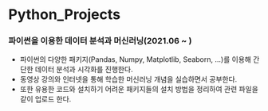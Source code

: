 # Python_Projects
### 파이썬을 이용한 데이터 분석과 머신러닝(2021.06 ~ )

- 파이썬의 다양한 패키지(Pandas, Numpy, Matplotlib, Seaborn, ...)를 이용해 간단한 데이터 분석과 시각화를 진행한다.  
- 동영상 강의와 인터넷을 통해 학습한 머신러닝 개념을 실습하면서 공부한다.  
- 또한 유용한 코드와 설치하기 어려운 패키지들의 설치 방법을 정리하여 관련 파일을 같이 업로드 한다.
